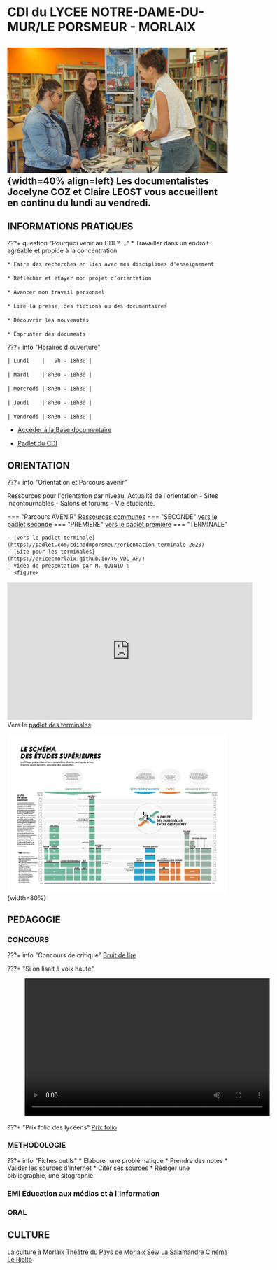 

# CDI du LYCEE NOTRE-DAME-DU-MUR/LE PORSMEUR - MORLAIX

![vue du CDI](./images/CDI01.jpg "info-bulle"){width=40% align=left}
Les documentalistes Jocelyne COZ et Claire LEOST vous accueillent en continu du lundi au vendredi.
-------
## INFORMATIONS PRATIQUES

???+ question "Pourquoi venir au CDI ? ..."
    * Travailler dans un endroit agréable et propice à la concentration

    * Faire des recherches en lien avec mes disciplines d'enseignement

    * Réfléchir et étayer mon projet d'orientation

    * Avancer mon travail personnel

    * Lire la presse, des fictions ou des documentaires

    * Découvrir les nouveautés

    * Emprunter des documents



???+ info "Horaires d'ouverture"
        
    | Lundi    |   9h - 18h30 |
    
    | Mardi    | 8h30 - 18h30 |
    
    | Mercredi | 8h30 - 18h30 |
    
    | Jeudi    | 8h30 - 18h30 |
    
    | Vendredi | 8h30 - 18h30 |
  
				
   * [Accéder à la Base documentaire](https://ecmorlaix.basecdi.fr/pmb/opac_css/)

   * [Padlet du CDI](https://padlet.com/cdinddmporsmeur/CDI)

## ORIENTATION

???+ info "Orientation et Parcours avenir"

Ressources pour l'orientation par niveau.
Actualité de l'orientation - Sites incontournables - Salons et forums - Vie étudiante.

=== "Parcours AVENIR"
    [Ressources communes](https://padlet.com/cdinddmporsmeur/ORI_2020)
=== "SECONDE"
    [vers le padlet seconde](https://padlet.com/cdinddmporsmeur/orientation_seconde_2020)
=== "PREMIERE"
    [vers le padlet première](https://padlet.com/cdinddmporsmeur/orientation_premiere_2020)
=== "TERMINALE"

    - [vers le padlet terminale](https://padlet.com/cdinddmporsmeur/orientation_terminale_2020)
    - [Site pour les terminales](https://ericecmorlaix.github.io/TG_VDC_AP/)
    - Vidéo de présentation par M. QUINIO :
      <figure>
<iframe width="560" height="315" src="https://www.youtube-nocookie.com/embed/Xg6QcfmgYXo" title="YouTube video player" frameborder="0" allow="accelerometer; autoplay; clipboard-write; encrypted-media; gyroscope; picture-in-picture" allowfullscreen></iframe>
	<figcaption>
		Vers le <a href="https://padlet.com/cdinddmporsmeur/orientation_terminale_2020" target="_blank">padlet des terminales</a> 
			</figcaption>

</figure>

![Schéma des études supérieures](./images/Schema-des-etudes-superieures-2020-2021.png "info-bulle"){width=80%}




## PEDAGOGIE

### CONCOURS
???+ info "Concours de critique"
[Bruit de lire](https://www.bruitdelire.org/concours-de-critique-litteraire/)

???+ "Si on lisait à voix haute"
<figure>
<video width="560" height="315" controls>
  <source src="./videos/Parcoursup.mp4" type="video/mp4">  
Your browser does not support the video tag.
</video>
</figure>

???+ "Prix folio des lycéens"
[Prix folio](https://www.prixdeslyceensfolio.fr/)

### METHODOLOGIE
???+ info "Fiches outils"
    * Elaborer une problématique
    * Prendre des notes
    * Valider les sources d'internet
    * Citer ses sources
    * Rédiger une bibliographie, une sitographie
    
    
### EMI Education aux médias et à l'information

### ORAL

## CULTURE
La culture à Morlaix
[Théâtre du Pays de Morlaix](https://www.theatre-du-pays-de-morlaix.fr/)
[Sew](https://www.sew-morlaix.com/)
[La Salamandre](https://cinemalasalamandre.fr/)
[Cinéma Le Rialto](https://www.allocine.fr/seance/salle_gen_csalle=P0357.html)


